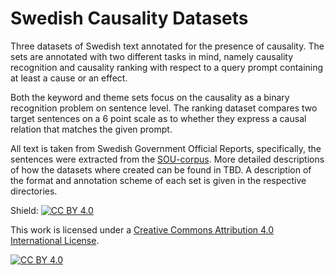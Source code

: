# Swedish Causality Datasets

Three datasets of Swedish text annotated for the presence of causality.
The sets are annotated with two different tasks in mind, namely causality recognition and causality ranking with respect to a query prompt containing at least a cause or an effect.

Both the keyword and theme sets focus on the causality as a binary recognition problem on sentence level.
The ranking dataset compares two target sentences on a 6 point scale as to whether they express a causal relation that matches the given prompt.

All text is taken from Swedish Government Official Reports, specifically, the sentences were extracted from the [SOU-corpus](link). More detailed descriptions of how the datasets where created can be found in TBD. A description of the format and annotation scheme of each set is given in the respective directories.


Shield: [![CC BY 4.0][cc-by-shield]][cc-by]

This work is licensed under a
[Creative Commons Attribution 4.0 International License][cc-by].

[![CC BY 4.0][cc-by-image]][cc-by]

[cc-by]: http://creativecommons.org/licenses/by/4.0/
[cc-by-image]: https://i.creativecommons.org/l/by/4.0/88x31.png
[cc-by-shield]: https://img.shields.io/badge/License-CC%20BY%204.0-lightgrey.svg
